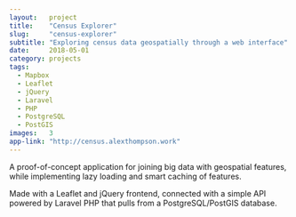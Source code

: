 ```yaml
---
layout:   project
title:    "Census Explorer"
slug:     "census-explorer"
subtitle: "Exploring census data geospatially through a web interface"
date:     2018-05-01
category: projects
tags:
  - Mapbox
  - Leaflet
  - jQuery
  - Laravel
  - PHP
  - PostgreSQL
  - PostGIS
images:   3
app-link: "http://census.alexthompson.work"
---
```

A proof-of-concept application for joining big data with geospatial features, while implementing lazy loading and smart caching of features.

Made with a Leaflet and jQuery frontend, connected with a simple API powered by Laravel PHP that pulls from a PostgreSQL/PostGIS database.